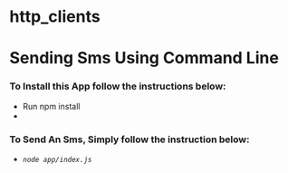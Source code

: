 # http_clients
<h1>Sending Sms Using Command Line</h1>
<h3>To Install this App follow the instructions below:</h3>
<ul>
<li>Run npm install</li>
<li>
</ul>

<h3>To Send An Sms, Simply follow the instruction below:</h3>

<ul>
	<li> <i><code>node app/index.js</code></i>  </li>
</ul>
